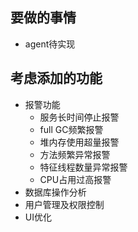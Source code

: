 
## 要做的事情

* agent待实现


## 考虑添加的功能

* 报警功能
    * 服务长时间停止报警
    * full GC频繁报警
    * 堆内存使用超量报警
    * 方法频繁异常报警
    * 特征线程数量异常报警
    * CPU占用过高报警
* 数据库操作分析
* 用户管理及权限控制
* UI优化
